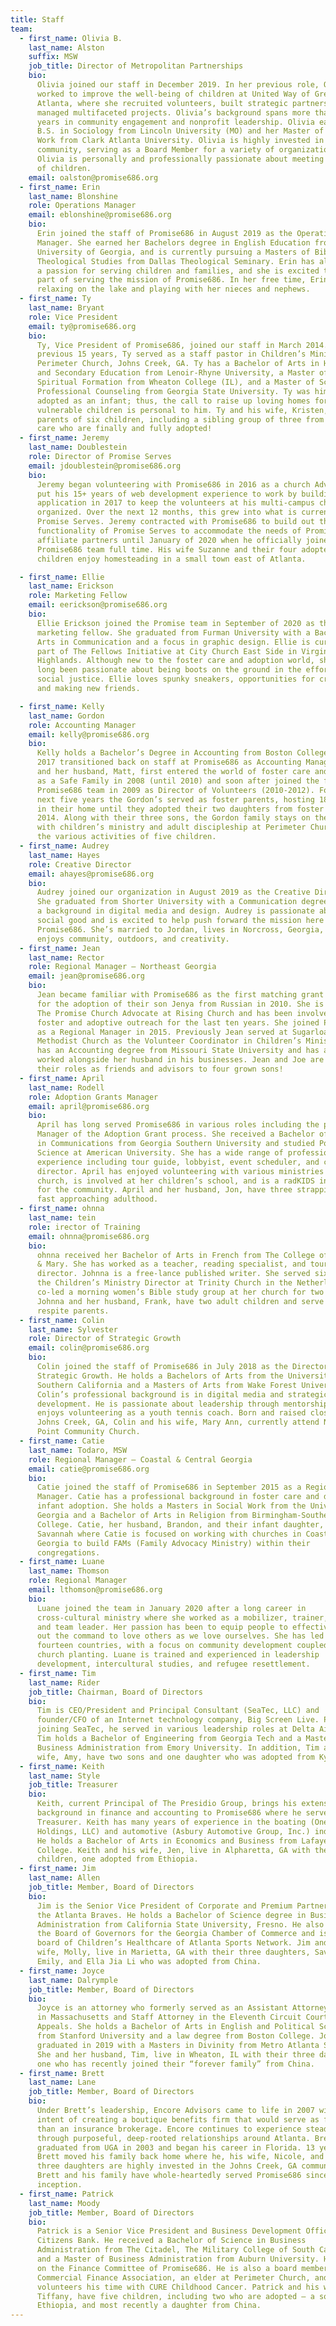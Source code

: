 ```yaml
---
title: Staff
team:
  - first_name: Olivia B.
    last_name: Alston
    suffix: MSW
    job_title: Director of Metropolitan Partnerships
    bio:
      Olivia joined our staff in December 2019. In her previous role, Olivia
      worked to improve the well-being of children at United Way of Greater
      Atlanta, where she recruited volunteers, built strategic partnerships, and
      managed multifaceted projects. Olivia’s background spans more than 15
      years in community engagement and nonprofit leadership. Olivia earned her
      B.S. in Sociology from Lincoln University (MO) and her Master of Social
      Work from Clark Atlanta University. Olivia is highly invested in her
      community, serving as a Board Member for a variety of organizations.
      Olivia is personally and professionally passionate about meeting the needs
      of children.
    email: oalston@promise686.org
  - first_name: Erin
    last_name: Blonshine
    role: Operations Manager
    email: eblonshine@promise686.org
    bio:
      Erin joined the staff of Promise686 in August 2019 as the Operations
      Manager. She earned her Bachelors degree in English Education from the
      University of Georgia, and is currently pursuing a Masters of Biblical and
      Theological Studies from Dallas Theological Seminary. Erin has always had
      a passion for serving children and families, and she is excited to be a
      part of serving the mission of Promise686. In her free time, Erin enjoys
      relaxing on the lake and playing with her nieces and nephews.
  - first_name: Ty
    last_name: Bryant
    role: Vice President
    email: ty@promise686.org
    bio:
      Ty, Vice President of Promise686, joined our staff in March 2014. For the
      previous 15 years, Ty served as a staff pastor in Children’s Ministry at
      Perimeter Church, Johns Creek, GA. Ty has a Bachelor of Arts in History
      and Secondary Education from Lenoir-Rhyne University, a Master of Arts in
      Spiritual Formation from Wheaton College (IL), and a Master of Science in
      Professional Counseling from Georgia State University. Ty was himself
      adopted as an infant; thus, the call to raise up loving homes for
      vulnerable children is personal to him. Ty and his wife, Kristen, are
      parents of six children, including a sibling group of three from foster
      care who are finally and fully adopted!
  - first_name: Jeremy
    last_name: Doublestein
    role: Director of Promise Serves
    email: jdoublestein@promise686.org
    bio:
      Jeremy began volunteering with Promise686 in 2016 as a church Advocate. He
      put his 15+ years of web development experience to work by building a web
      application in 2017 to keep the volunteers at his multi-campus church
      organized. Over the next 12 months, this grew into what is currently
      Promise Serves. Jeremy contracted with Promise686 to build out the
      functionality of Promise Serves to accommodate the needs of Promise686’s
      affiliate partners until January of 2020 when he officially joined the
      Promise686 team full time. His wife Suzanne and their four adopted
      children enjoy homesteading in a small town east of Atlanta.

  - first_name: Ellie
    last_name: Erickson
    role: Marketing Fellow
    email: eerickson@promise686.org
    bio:
      Ellie Erickson joined the Promise team in September of 2020 as the
      marketing fellow. She graduated from Furman University with a Bachelor of
      Arts in Communication and a focus in graphic design. Ellie is currently a
      part of The Fellows Initiative at City Church East Side in Virginia
      Highlands. Although new to the foster care and adoption world, she has
      long been passionate about being boots on the ground in the effort towards
      social justice. Ellie loves spunky sneakers, opportunities for creativity,
      and making new friends.

  - first_name: Kelly
    last_name: Gordon
    role: Accounting Manager
    email: kelly@promise686.org
    bio:
      Kelly holds a Bachelor’s Degree in Accounting from Boston College and in
      2017 transitioned back on staff at Promise686 as Accounting Manager. Kelly
      and her husband, Matt, first entered the world of foster care and adoption
      as a Safe Family in 2008 (until 2010) and soon after joined the fledgling
      Promise686 team in 2009 as Director of Volunteers (2010-2012). For the
      next five years the Gordon’s served as foster parents, hosting 18 children
      in their home until they adopted their two daughters from foster care in
      2014. Along with their three sons, the Gordon family stays on the move
      with children’s ministry and adult discipleship at Perimeter Church, and
      the various activities of five children.
  - first_name: Audrey
    last_name: Hayes
    role: Creative Director
    email: ahayes@promise686.org
    bio:
      Audrey joined our organization in August 2019 as the Creative Director.
      She graduated from Shorter University with a Communication degree and has
      a background in digital media and design. Audrey is passionate about
      social good and is excited to help push forward the mission here at
      Promise686. She’s married to Jordan, lives in Norcross, Georgia, and
      enjoys community, outdoors, and creativity.
  - first_name: Jean
    last_name: Rector
    role: Regional Manager – Northeast Georgia
    email: jean@promise686.org
    bio:
      Jean became familiar with Promise686 as the first matching grant recipient
      for the adoption of their son Jenya from Russian in 2010. She is a Live
      The Promise Church Advocate at Rising Church and has been involved in
      foster and adoptive outreach for the last ten years. She joined Promise686
      as a Regional Manager in 2015. Previously Jean served at Sugarloaf United
      Methodist Church as the Volunteer Coordinator in Children’s Ministry. Jean
      has an Accounting degree from Missouri State University and has also
      worked alongside her husband in his businesses. Jean and Joe are enjoying
      their roles as friends and advisors to four grown sons!
  - first_name: April
    last_name: Rodell
    role: Adoption Grants Manager
    email: april@promise686.org
    bio:
      April has long served Promise686 in various roles including the primary
      Manager of the Adoption Grant process. She received a Bachelor of Science
      in Communications from Georgia Southern University and studied Political
      Science at American University. She has a wide range of professional
      experience including tour guide, lobbyist, event scheduler, and camp
      director. April has enjoyed volunteering with various ministries at her
      church, is involved at her children’s school, and is a radKIDS instructor
      for the community. April and her husband, Jon, have three strapping sons
      fast approaching adulthood.
  - first_name: ohnna
    last_name: tein
    role: irector of Training
    email: ohnna@promise686.org
    bio:
      ohnna received her Bachelor of Arts in French from The College of William
      & Mary. She has worked as a teacher, reading specialist, and tour
      director. Johnna is a free-lance published writer. She served six years as
      the Children’s Ministry Director at Trinity Church in the Netherlands and
      co-led a morning women’s Bible study group at her church for two years.
      Johnna and her husband, Frank, have two adult children and serve as
      respite parents.
  - first_name: Colin
    last_name: Sylvester
    role: Director of Strategic Growth
    email: colin@promise686.org
    bio:
      Colin joined the staff of Promise686 in July 2018 as the Director of
      Strategic Growth. He holds a Bachelors of Arts from the University of
      Southern California and a Masters of Arts from Wake Forest University.
      Colin’s professional background is in digital media and strategic
      development. He is passionate about leadership through mentorship and
      enjoys volunteering as a youth tennis coach. Born and raised close by in
      Johns Creek, GA, Colin and his wife, Mary Ann, currently attend North
      Point Community Church.
  - first_name: Catie
    last_name: Todaro, MSW
    role: Regional Manager – Coastal & Central Georgia
    email: catie@promise686.org
    bio:
      Catie joined the staff of Promise686 in September 2015 as a Regional
      Manager. Catie has a professional background in foster care and domestic
      infant adoption. She holds a Masters in Social Work from the University of
      Georgia and a Bachelor of Arts in Religion from Birmingham-Southern
      College. Catie, her husband, Brandon, and their infant daughter, live in
      Savannah where Catie is focused on working with churches in Coastal
      Georgia to build FAMs (Family Advocacy Ministry) within their
      congregations.
  - first_name: Luane
    last_name: Thomson
    role: Regional Manager
    email: lthomson@promise686.org
    bio:
      Luane joined the team in January 2020 after a long career in
      cross-cultural ministry where she worked as a mobilizer, trainer, mentor,
      and team leader. Her passion has been to equip people to effectively live
      out the command to love others as we love ourselves. She has led teams to
      fourteen countries, with a focus on community development coupled with
      church planting. Luane is trained and experienced in leadership
      development, intercultural studies, and refugee resettlement.
  - first_name: Tim
    last_name: Rider
    job_title: Chairman, Board of Directors
    bio:
      Tim is CEO/President and Principal Consultant (SeaTec, LLC) and
      founder/CFO of an Internet technology company, Big Screen Live. Prior to
      joining SeaTec, he served in various leadership roles at Delta Air Lines.
      Tim holds a Bachelor of Engineering from Georgia Tech and a Master of
      Business Administration from Emory University. In addition, Tim and his
      wife, Amy, have two sons and one daughter who was adopted from Kyrgyzstan.
  - first_name: Keith
    last_name: Style
    job_title: Treasurer
    bio:
      Keith, current Principal of The Presidio Group, brings his extensive
      background in finance and accounting to Promise686 where he serves as
      Treasurer. Keith has many years of experience in the boating (OneWater
      Holdings, LLC) and automotive (Asbury Automotive Group, Inc.) industries.
      He holds a Bachelor of Arts in Economics and Business from Lafayette
      College. Keith and his wife, Jen, live in Alpharetta, GA with their three
      children, one adopted from Ethiopia.
  - first_name: Jim
    last_name: Allen
    job_title: Member, Board of Directors
    bio:
      Jim is the Senior Vice President of Corporate and Premium Partnerships for
      the Atlanta Braves. He holds a Bachelor of Science degree in Business
      Administration from California State University, Fresno. He also sits on
      the Board of Governors for the Georgia Chamber of Commerce and is on the
      board of Children’s Healthcare of Atlanta Sports Network. Jim and his
      wife, Molly, live in Marietta, GA with their three daughters, Savannah,
      Emily, and Ella Jia Li who was adopted from China.
  - first_name: Joyce
    last_name: Dalrymple
    job_title: Member, Board of Directors
    bio:
      Joyce is an attorney who formerly served as an Assistant Attorney General
      in Massachusetts and Staff Attorney in the Eleventh Circuit Court of
      Appeals. She holds a Bachelor of Arts in English and Political Science
      from Stanford University and a law degree from Boston College. Joyce
      graduated in 2019 with a Masters in Divinity from Metro Atlanta Seminary.
      She and her husband, Tim, live in Wheaton, IL with their three daughters,
      one who has recently joined their “forever family” from China.
  - first_name: Brett
    last_name: Lane
    job_title: Member, Board of Directors
    bio:
      Under Brett’s leadership, Encore Advisors came to life in 2007 with the
      intent of creating a boutique benefits firm that would serve as far more
      than an insurance brokerage. Encore continues to experience steady growth
      through purposeful, deep-rooted relationships around Atlanta. Brett
      graduated from UGA in 2003 and began his career in Florida. 13 years ago,
      Brett moved his family back home where he, his wife, Nicole, and their
      three daughters are highly invested in the Johns Creek, GA community.
      Brett and his family have whole-heartedly served Promise686 since its
      inception.
  - first_name: Patrick
    last_name: Moody
    job_title: Member, Board of Directors
    bio:
      Patrick is a Senior Vice President and Business Development Officer at
      Citizens Bank. He received a Bachelor of Science in Business
      Administration from The Citadel, The Military College of South Carolina
      and a Master of Business Administration from Auburn University. He serves
      on the Finance Committee of Promise686. He is also a board member with the
      Commercial Finance Association, an elder at Perimeter Church, and
      volunteers his time with CURE Childhood Cancer. Patrick and his wife,
      Tiffany, have five children, including two who are adopted – a son from
      Ethiopia, and most recently a daughter from China.
---
```

